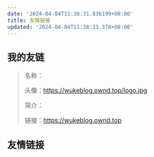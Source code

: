 ```yaml
---
date: '2024-04-04T11:38:31.836199+08:00'
title: 友情链接
updated: '2024-04-04T11:38:33.378+08:00'
---
```

## 我的友链

> 名称：
>
> 头像：https://wukeblog.ownd.top/logo.jpg
>
> 简介：
>
> 链接：https://wukeblog.ownd.top

## 友情链接

<div id="qexo-friends"></div> <link rel="stylesheet" href="https://unpkg.com/qexo-friends/friends.css"/> <script src="https://cdn.jsdelivr.net/npm/qexo-static@1.6.0/hexo/friends.js"></script> <script>loadQexoFriends("qexo-friends", "\https://admin.wukeblog.ownd.top")</script>
